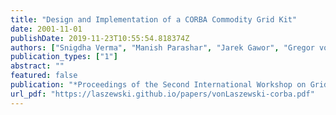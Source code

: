 ```yaml
---
title: "Design and Implementation of a CORBA Commodity Grid Kit"
date: 2001-11-01
publishDate: 2019-11-23T10:55:54.818374Z
authors: ["Snigdha Verma", "Manish Parashar", "Jarek Gawor", "Gregor von Laszewski"]
publication_types: ["1"]
abstract: ""
featured: false
publication: "*Proceedings of the Second International Workshop on Grid Computing (GRID'01)*"
url_pdf: "https://laszewski.github.io/papers/vonLaszewski-corba.pdf"
---
```


